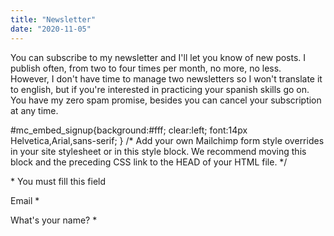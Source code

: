 ```yaml
---
title: "Newsletter"
date: "2020-11-05"
---
```


You can subscribe to my newsletter and I'll let you know of new posts. I publish often, from two to four times per month, no more, no less.  
However, I don't have time to manage two newsletters so I won't translate it to english, but if you're interested in practicing your spanish skills go on. You have my zero spam promise, besides you can cancel your subscription at any time.

 #mc\_embed\_signup{background:#fff; clear:left; font:14px Helvetica,Arial,sans-serif; } /\* Add your own Mailchimp form style overrides in your site stylesheet or in this style block. We recommend moving this block and the preceding CSS link to the HEAD of your HTML file. \*/ 

\* You must fill this field

Email \* 

What's your name? \*
